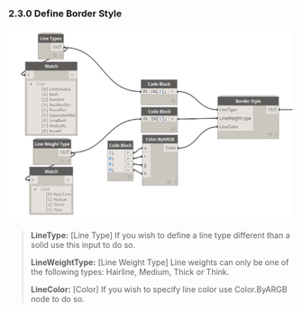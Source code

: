 ### 2.3.0 Define Border Style

![](borderStyle.png)

<blockquote>
<p><b> LineType:</b> [Line Type] If you wish to define a line type different than a solid use this input to do so.</p>
<p><b> LineWeightType:</b> [Line Weight Type] Line weights can only be one of the following types: Hairline, Medium, Thick or Think.</p>
<p><b> LineColor:</b> [Color] If you wish to specify line color use Color.ByARGB node to do so.</p>
</blockquote>